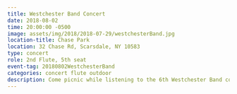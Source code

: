 ```yaml
---
title: Westchester Band Concert
date: 2018-08-02
time: 20:00:00 -0500
image: assets/img/2018/2018-07-29/westchesterBand.jpg
location-title: Chase Park
location: 32 Chase Rd, Scarsdale, NY 10583
type: concert
role: 2nd Flute, 5th seat
event-tag: 20180802WestchesterBand
categories: concert flute outdoor
description: Come picnic while listening to the 6th Westchester Band concert of the summer 2018 season.
---
```

